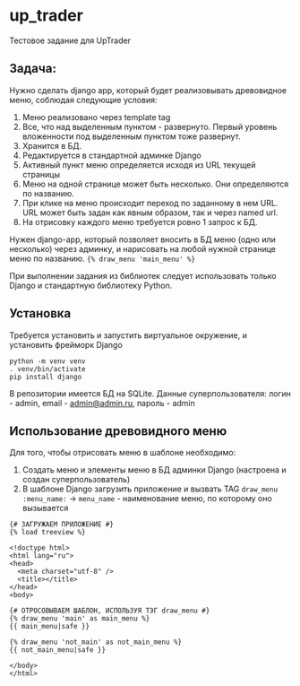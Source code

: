 # up_trader
Тестовое задание для UpTrader

## Задача:
Нужно сделать django app, который будет реализовывать древовидное меню, соблюдая следующие условия:

1. Меню реализовано через template tag
2. Все, что над выделенным пунктом - развернуто. Первый уровень вложенности под выделенным пунктом тоже развернут.
3. Хранится в БД.
4. Редактируется в стандартной админке Django
5. Активный пункт меню определяется исходя из URL текущей страницы
6. Меню на одной странице может быть несколько. Они определяются по названию.
7. При клике на меню происходит переход по заданному в нем URL. URL может быть задан как явным образом, так и через named url.
8. На отрисовку каждого меню требуется ровно 1 запрос к БД.

Нужен django-app, который позволяет вносить в БД меню (одно или несколько) через админку, и нарисовать на любой нужной странице меню по названию.
```{% draw_menu 'main_menu' %}```

При выполнении задания из библиотек следует использовать только Django и стандартную библиотеку Python.

## Установка
Требуется установить и запустить виртуальное окружение, и установить фрейморк Django
```
python -m venv venv
. venv/bin/activate
pip install django
```
В репозитории имеется БД на SQLite. Данные суперпользователя: логин - admin, email - admin@admin.ru, пароль - admin

## Использование древовидного меню
Для того, чтобы отрисовать меню в шаблоне необходимо:

1. Создать меню и элементы меню в БД админки Django (настроена и создан суперпользователь)
2. В шаблоне Django загрузить приложение и вызвать TAG `draw_menu :menu_name:` -> `menu_name` - наименование меню, по которому оно вызывается

```
{# ЗАГРУЖАЕМ ПРИЛОЖЕНИЕ #}
{% load treeview %}

<!doctype html>
<html lang="ru">
<head>
  <meta charset="utf-8" />
  <title></title>
</head>
<body>

{# ОТРОСОВЫВАЕМ ШАБЛОН, ИСПОЛЬЗУЯ ТЭГ draw_menu #}
{% draw_menu 'main' as main_menu %}
{{ main_menu|safe }}

{% draw_menu 'not_main' as not_main_menu %}
{{ not_main_menu|safe }}

</body>
</html>
```
